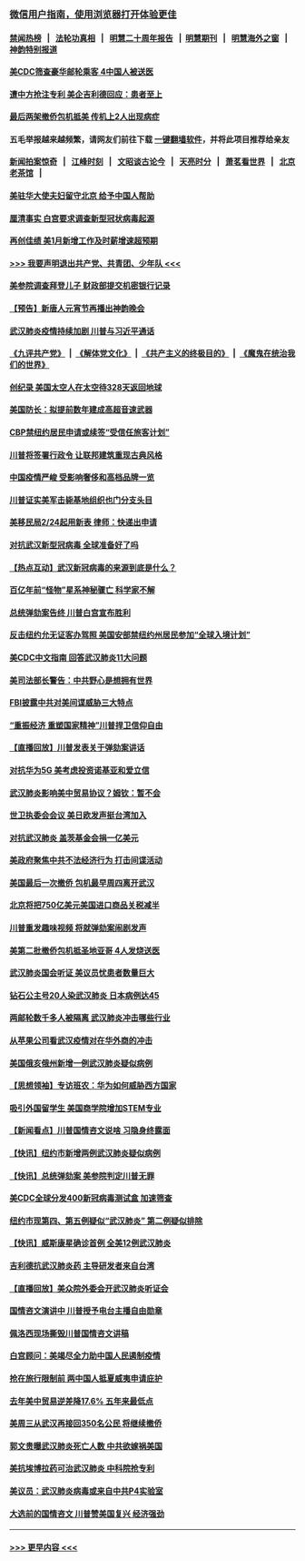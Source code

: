 ### [微信用户指南，使用浏览器打开体验更佳](https://github.com/gfw-breaker/banned-news1/blob/master/indexes/wechat-guide.md?t=0)
#### [禁闻热榜](热点新闻.md?t=0)  &nbsp;&nbsp;|&nbsp;&nbsp; [法轮功真相](https://github.com/gfw-breaker/truth/blob/master/README.md?t=0) &nbsp;&nbsp;|&nbsp;&nbsp; [明慧二十周年报告](https://github.com/gfw-breaker/mh-reports/blob/master/README.md?t=0) &nbsp;&nbsp;|&nbsp;&nbsp;[明慧期刊](https://github.com/gfw-breaker/mh-qikan) &nbsp;&nbsp;|&nbsp;&nbsp; [明慧海外之窗](https://github.com/gfw-breaker/mh-news/blob/master/README.md?t=0) &nbsp;&nbsp;|&nbsp;&nbsp; [神韵特别报道](https://github.com/gfw-breaker/mh-news/blob/master/shenyun.md?t=0)
#### [美CDC筛查豪华邮轮乘客 4中国人被送医](../pages/nsc412/n11852085.md?t=02080302) 
#### [遭中方抢注专利 美企吉利德回应：患者至上](../pages/nsc412/n11852037.md?t=02080302) 
#### [最后两架撤侨包机抵美 传机上2人出现病症](../pages/nsc412/n11852173.md?t=02080302) 
#### 五毛举报越来越频繁，请网友们前往下载 [一键翻墙软件](https://github.com/gfw-breaker/ssr-accounts)，并将此项目推荐给亲友
#### [新闻拍案惊奇](https://github.com/gfw-breaker/banned-news1/blob/master/pages/link4.md) &nbsp;&nbsp;|&nbsp;&nbsp; [江峰时刻](https://github.com/gfw-breaker/banned-news1/blob/master/pages/link4.md) &nbsp;&nbsp;|&nbsp;&nbsp; [文昭谈古论今](https://github.com/gfw-breaker/banned-news1/blob/master/pages/link4.md) &nbsp;&nbsp;|&nbsp;&nbsp; [天亮时分](https://github.com/gfw-breaker/banned-news1/blob/master/pages/link4.md) &nbsp;&nbsp;|&nbsp;&nbsp; [萧茗看世界](https://github.com/gfw-breaker/banned-news1/blob/master/pages/link4.md) &nbsp;&nbsp;|&nbsp;&nbsp; [北京老茶馆](https://github.com/gfw-breaker/banned-news1/blob/master/pages/link4.md) &nbsp;&nbsp;|&nbsp;&nbsp; 
#### [美驻华大使夫妇留守北京 给予中国人帮助](../pages/nsc412/n11852165.md?t=02080302) 
#### [厘清事实 白宫要求调查新型冠状病毒起源](../pages/nsc412/n11852106.md?t=02080302) 
#### [再创佳绩 美1月新增工作及时薪增速超预期](../pages/nsc412/n11852174.md?t=02080302) 
#### [>>> 我要声明退出共产党、共青团、少年队 <<<](https://github.com/begood0513/goodnews/blob/master/quit/letter.md) 
#### [美参院调查拜登儿子 财政部提交机密银行记录](../pages/nsc412/n11851808.md?t=02080302) 
#### [【预告】新唐人元宵节再播出神韵晚会](../pages/nsc412/n11843192.md?t=02080302) 
#### [武汉肺炎疫情持续加剧 川普与习近平通话](../pages/nsc412/n11851613.md?t=02080302) 
#### [《九评共产党》](https://github.com/begood0513/9ping.md/blob/master/README.md) &nbsp;|&nbsp; [《解体党文化》](../../../../jtdwh.md/blob/master/README.md)  &nbsp;|&nbsp; [《共产主义的终极目的》](../../../../gczydzjmd.md/blob/master/README.md) &nbsp;|&nbsp; [《魔鬼在统治我们的世界》](../../../../mgztzwmdsj.md/blob/master/README.md) 
#### [创纪录 美国太空人在太空待328天返回地球](../pages/nsc412/n11851266.md?t=02080302) 
#### [美国防长：拟提前数年建成高超音速武器](../pages/nsc412/n11850959.md?t=02080302) 
#### [CBP禁纽约居民申请或续签“受信任旅客计划”](../pages/nsc412/n11850857.md?t=02080302) 
#### [川普将签署行政令 让联邦建筑重现古典风格](../pages/nsc412/n11850654.md?t=02080302) 
#### [中国疫情严峻 受影响奢侈和高档品牌一览](../pages/nsc412/n11850319.md?t=02080302) 
#### [川普证实美军击毙基地组织也门分支头目](../pages/nsc412/n11850383.md?t=02080302) 
#### [美移民局2/24起用新表 律师：快递出申请](../pages/nsc412/n11848220.md?t=02080302) 
#### [对抗武汉新型冠病毒 全球准备好了吗](../pages/nsc412/n11850142.md?t=02080302) 
#### [【热点互动】武汉新冠病毒的来源到底是什么？](../pages/nsc412/n11849749.md?t=02080302) 
#### [百亿年前“怪物”星系神秘骤亡 科学家不解](../pages/nsc412/n11849863.md?t=02080302) 
#### [总统弹劾案告终 川普白宫宣布胜利](../pages/nsc412/n11849985.md?t=02080302) 
#### [反击纽约允无证客办驾照  美国安部禁纽约州居民参加“全球入境计划”](../pages/nsc412/n11849828.md?t=02080302) 
#### [美CDC中文指南 回答武汉肺炎11大问题](../pages/nsc412/n11849703.md?t=02080302) 
#### [美司法部长警告：中共野心是想拥有世界](../pages/nsc412/n11849769.md?t=02080302) 
#### [FBI披露中共对美间谍威胁三大特点](../pages/nsc412/n11849700.md?t=02080302) 
#### [“重振经济 重塑国家精神”川普捍卫信仰自由](../pages/nsc412/n11849641.md?t=02080302) 
#### [【直播回放】川普发表关于弹劾案讲话](../pages/nsc412/n11849472.md?t=02080302) 
#### [对抗华为5G 美考虑投资诺基亚和爱立信](../pages/nsc412/n11849510.md?t=02080302) 
#### [武汉肺炎影响美中贸易协议？姆钦：暂不会](../pages/nsc412/n11849497.md?t=02080302) 
#### [世卫执委会会议 美日欧发声挺台湾加入](../pages/nsc412/n11849433.md?t=02080302) 
#### [对抗武汉肺炎 盖茨基金会捐一亿美元](../pages/nsc412/n11848953.md?t=02080302) 
#### [美政府聚焦中共不法经济行为 打击间谍活动](../pages/nsc412/n11849322.md?t=02080302) 
#### [美国最后一次撤侨 包机最早周四离开武汉](../pages/nsc412/n11849395.md?t=02080302) 
#### [北京将把750亿美元美国进口商品关税减半](../pages/nsc412/n11848896.md?t=02080302) 
#### [川普重发趣味视频 将就弹劾案闹剧发声](../pages/nsc412/n11848715.md?t=02080302) 
#### [美第二批撤侨包机抵圣地亚哥 4人发烧送医](../pages/nsc412/n11847923.md?t=02080302) 
#### [武汉肺炎国会听证 美议员忧患者数量巨大](../pages/nsc412/n11844851.md?t=02080302) 
#### [钻石公主号20人染武汉肺炎 日本病例达45](../pages/nsc412/n11847823.md?t=02080302) 
#### [两邮轮数千多人被隔离 武汉肺炎冲击哪些行业](../pages/nsc412/n11847456.md?t=02080302) 
#### [从苹果公司看武汉疫情对在华外商的冲击](../pages/nsc412/n11847586.md?t=02080302) 
#### [美国俄亥俄州新增一例武汉肺炎疑似病例](../pages/nsc412/n11847714.md?t=02080302) 
#### [【思想领袖】专访班农：华为如何威胁西方国家](../pages/nsc412/n11847306.md?t=02080302) 
#### [吸引外国留学生 美国商学院增加STEM专业](../pages/nsc412/n11847417.md?t=02080302) 
#### [【新闻看点】川普国情咨文说啥 习隐身终露面](../pages/nsc412/n11847016.md?t=02080302) 
#### [【快讯】纽约市新增两例武汉肺炎疑似病例](../pages/nsc412/n11847250.md?t=02080302) 
#### [【快讯】总统弹劾案 美参院判定川普无罪](../pages/nsc412/n11847316.md?t=02080302) 
#### [美CDC全球分发400新冠病毒测试盒 加速筛查](../pages/nsc412/n11847260.md?t=02080302) 
#### [纽约市现第四、第五例疑似“武汉肺炎”   第二例疑似排除](../pages/nsc412/n11847332.md?t=02080302) 
#### [【快讯】威斯康星确诊首例 全美12例武汉肺炎](../pages/nsc412/n11847162.md?t=02080302) 
#### [吉利德抗武汉肺炎药 主导研发者来自台湾](../pages/nsc412/n11847064.md?t=02080302) 
#### [【直播回放】美众院外委会开武汉肺炎听证会](../pages/nsc412/n11846727.md?t=02080302) 
#### [国情咨文演讲中 川普授予电台主播自由勋章](../pages/nsc412/n11846815.md?t=02080302) 
#### [佩洛西现场撕毁川普国情咨文讲稿](../pages/nsc412/n11846724.md?t=02080302) 
#### [白宫顾问：美竭尽全力助中国人民遏制疫情](../pages/nsc412/n11846756.md?t=02080302) 
#### [抢在旅行限制前 两中国人抵夏威夷申请庇护](../pages/nsc412/n11846866.md?t=02080302) 
#### [去年美中贸易逆差降17.6% 五年来最低点](../pages/nsc412/n11846755.md?t=02080302) 
#### [美周三从武汉再接回350名公民 将继续撤侨](../pages/nsc412/n11846705.md?t=02080302) 
#### [郭文贵曝武汉肺炎死亡人数 中共欲嫁祸美国](../pages/nsc412/n11846240.md?t=02080302) 
#### [美抗埃博拉药可治武汉肺炎 中科院抢专利](../pages/nsc412/n11846409.md?t=02080302) 
#### [美议员：武汉肺炎病毒或来自中共P4实验室](../pages/nsc412/n11846043.md?t=02080302) 
#### [大选前的国情咨文 川普赞美国复兴 经济强劲](../pages/nsc412/n11845526.md?t=02080302) 

----
#### [ >>> 更早内容 <<< ](../indexes/nsc412-earlier.md)
